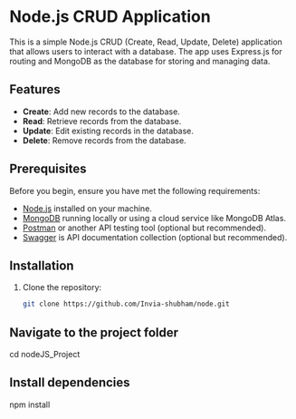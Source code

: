 # Node.js CRUD Application

This is a simple Node.js CRUD (Create, Read, Update, Delete) application that allows users to interact with a database. The app uses Express.js for routing and MongoDB as the database for storing and managing data.

## Features

- **Create**: Add new records to the database.
- **Read**: Retrieve records from the database.
- **Update**: Edit existing records in the database.
- **Delete**: Remove records from the database.

## Prerequisites

Before you begin, ensure you have met the following requirements:

- [Node.js](https://nodejs.org/) installed on your machine.
- [MongoDB](https://www.mongodb.com/) running locally or using a cloud service like MongoDB Atlas.
- [Postman](https://www.postman.com/) or another API testing tool (optional but recommended).
- [Swagger](https://node-q31r.onrender.com/api-docs) is API documentation collection (optional but recommended).

## Installation

1. Clone the repository:
   ```bash
   git clone https://github.com/Invia-shubham/node.git

## Navigate to the project folder

   cd nodeJS_Project

## Install dependencies

   npm install

   
